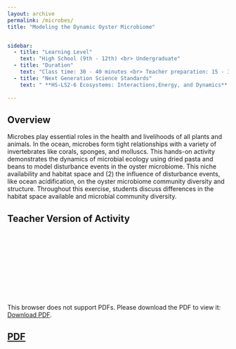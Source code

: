 ```yaml
---
layout: archive
permalink: /microbes/
title: "Modeling the Dynamic Oyster Microbiome"


sidebar:
  - title: "Learning Level"
    text: "High School (9th - 12th) <br> Undergraduate"
  - title: "Duration"
    text: "Class time: 30 - 40 minutes <br> Teacher preparation: 15 - 30 minutes"
  - title: "Next Generation Science Standards"
    text: " **HS-LS2-6 Ecosystems: Interactions,Energy, and Dynamics** Evaluate the claims, evidence, and reasoning that the complex interactions in ecosystems maintain relatively consistent numbers and types of organisms in stable conditions, but changing conditions may result in a new ecosystem."
    
---
```


## Overview 

Microbes play essential roles in the health and livelihoods of all plants and animals. In the ocean, microbes form tight relationships with a variety of invertebrates like corals, sponges, and molluscs. This hands-on activity demonstrates the dynamics of microbial ecology using dried pasta and beans to model disturbance events in the oyster microbiome. This niche availability and habitat space and (2) the influence of disturbance events, like ocean acidification, on the oyster microbiome community diversity and structure. Throughout this exercise, students discuss differences in the habitat space available and microbial community diversity.
 
## Teacher Version of Activity

<object data="https://github.com/EvolutionWorkshop/EvolutionWorkshop.github.io/blob/master/assets/activityPDF/microbeActivity.pdf" type="application/pdf" width="700px" height="700px">
    <embed src="https://github.com/EvolutionWorkshop/EvolutionWorkshop.github.io/blob/master/assets/activityPDF/microbeActivity.pdf">
        <p>This browser does not support PDFs. Please download the PDF to view it: <a href="https://github.com/EvolutionWorkshop/EvolutionWorkshop.github.io/blob/master/assets/activityPDF/microbeActivity.pdf">Download PDF</a>.</p>
</object>

## [PDF](https://github.com/EvolutionWorkshop/EvolutionWorkshop.github.io/blob/master/assets/activityPDF/nonGeneticInheritanceActivity.pdf)


